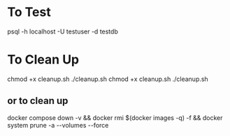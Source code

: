 # To Test

psql -h localhost -U testuser -d testdb

# To Clean Up

chmod +x cleanup.sh
./cleanup.sh
chmod +x cleanup.sh
./cleanup.sh

## or to clean up

docker compose down -v && docker rmi $(docker images -q) -f && docker system prune -a --volumes --force
